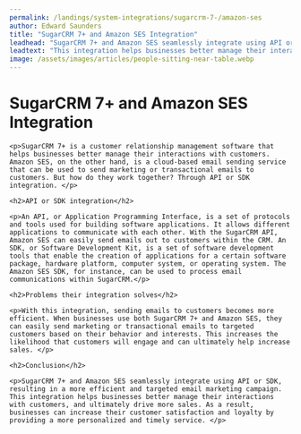 ```yaml
---
permalink: /landings/system-integrations/sugarcrm-7-/amazon-ses
author: Edward Saunders
title: "SugarCRM 7+ and Amazon SES Integration"
leadhead: "SugarCRM 7+ and Amazon SES seamlessly integrate using API or SDK, resulting in a more efficient and targeted email marketing campaign"
leadtext: "This integration helps businesses better manage their interactions with customers, and ultimately drive more sales. As a result, businesses can increase their customer satisfaction and loyalty by providing a more personalized and timely service."
image: /assets/images/articles/people-sitting-near-table.webp
---
```

<div class="arttext">	<h1>SugarCRM 7+ and Amazon SES Integration</h1>

	<p>SugarCRM 7+ is a customer relationship management software that helps businesses better manage their interactions with customers. Amazon SES, on the other hand, is a cloud-based email sending service that can be used to send marketing or transactional emails to customers. But how do they work together? Through API or SDK integration. </p>

	<h2>API or SDK integration</h2>

	<p>An API, or Application Programming Interface, is a set of protocols and tools used for building software applications. It allows different applications to communicate with each other. With the SugarCRM API, Amazon SES can easily send emails out to customers within the CRM. An SDK, or Software Development Kit, is a set of software development tools that enable the creation of applications for a certain software package, hardware platform, computer system, or operating system. The Amazon SES SDK, for instance, can be used to process email communications within SugarCRM.</p>

	<h2>Problems their integration solves</h2>

	<p>With this integration, sending emails to customers becomes more efficient. When businesses use both SugarCRM 7+ and Amazon SES, they can easily send marketing or transactional emails to targeted customers based on their behavior and interests. This increases the likelihood that customers will engage and can ultimately help increase sales. </p>

	<h2>Conclusion</h2>

	<p>SugarCRM 7+ and Amazon SES seamlessly integrate using API or SDK, resulting in a more efficient and targeted email marketing campaign. This integration helps businesses better manage their interactions with customers, and ultimately drive more sales. As a result, businesses can increase their customer satisfaction and loyalty by providing a more personalized and timely service. </p>
</div>
